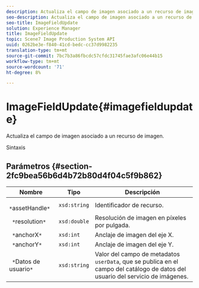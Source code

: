 ```yaml
---
description: Actualiza el campo de imagen asociado a un recurso de imagen.
seo-description: Actualiza el campo de imagen asociado a un recurso de imagen.
seo-title: ImageFieldUpdate
solution: Experience Manager
title: ImageFieldUpdate
topic: Scene7 Image Production System API
uuid: 0262be3e-f840-41cd-bedc-cc37d9982235
translation-type: tm+mt
source-git-commit: 7bc7b3a86fbcdc57cfdc31745fae3afc06e44b15
workflow-type: tm+mt
source-wordcount: '71'
ht-degree: 8%

---
```



# ImageFieldUpdate{#imagefieldupdate}

Actualiza el campo de imagen asociado a un recurso de imagen.

Sintaxis

## Parámetros {#section-2fc9bea56b6d4b72b80d4f04c5f9b862}

| Nombre | Tipo | Descripción |
|---|---|---|
| ` *`assetHandle`*` | `xsd:string` | Identificador de recurso. |
| ` *`resolution`*` | `xsd:double` | Resolución de imagen en píxeles por pulgada. |
| ` *`anchorX`*` | `xsd:int` | Anclaje de imagen del eje X. |
| ` *`anchorY`*` | `xsd:int` | Anclaje de imagen del eje Y. |
| ` *`Datos de usuario`*` | `xsd:string` | Valor del campo de metadatos `userData`, que se publica en el campo del catálogo de datos del usuario del servicio de imágenes. |

